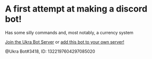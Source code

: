 # A first attempt at making a discord bot!
Has some silly commands and, most notably, a currency system

[Join the Ukra Bot Server](https://discord.gg/n24Bbdjg43)
or
[add this bot to your own server!](https://discord.com/oauth2/authorize?client_id=1322197604297085020&permissions=268635136&integration_type=0&scope=bot)


@Ukra Bot#3418, ID: 1322197604297085020
